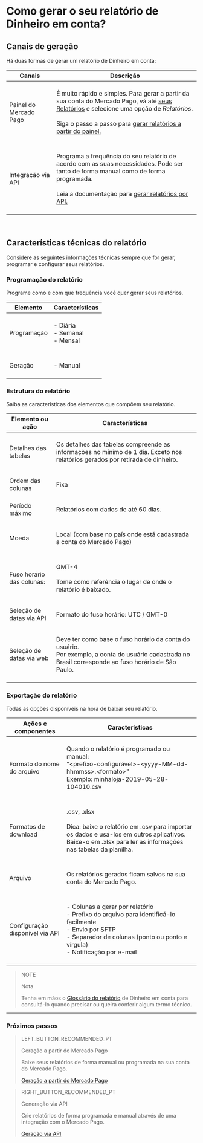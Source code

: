 
# Como gerar o seu relatório de Dinheiro em conta?

## Canais de geração

Há duas formas de gerar um relatório de Dinheiro em conta:

| Canais | Descrição |
| ------- | ----------- |
| Painel do Mercado Pago | <br/>É muito rápido e simples. Para gerar a partir da sua conta do Mercado Pago, vá até [seus Relatórios](https://www.mercadopago.com.br/balance/reports?page=1#!/settlement-report) e selecione uma opção de *Relatórios*.<br/><br/>Siga o passo a passo para [gerar relatórios a partir do painel.](https://www.mercadopago.com.br/developers/pt/guides/manage-account/reports/account-money/panel/)<br/><br/> |
| Integração via API | <br/>Programa a frequência do seu relatório de acordo com as suas necessidades. Pode ser tanto de forma manual como de forma programada.<br/><br/>Leia a documentação para [gerar relatórios por API.](https://www.mercadopago.com.br/developers/pt/guides/manage-account/reports/account-money/api/) <br/><br/>|

<br/>

## Características técnicas do relatório

Considere as seguintes informações técnicas sempre que for gerar, programar e configurar seus relatórios.

### Programação do relatório

Programe como e com que frequência você quer gerar seus relatórios. 


| Elemento | Características |
| ------------ |	--------    |
| Programação | <br/>-  Diária<br/>  -  Semanal<br/>-  Mensal<br/><br/> |
| Geração  | <br/>-  Manual<br/><br/>  |


### Estrutura do relatório

Saiba as características dos elementos que compõem seu relatório.


| Elemento ou ação | Características |
| ------------ |	--------    |
| Detalhes das tabelas | <br/>Os detalhes das tabelas compreende as informações no mínimo de 1 dia. Exceto nos relatórios gerados por retirada de dinheiro. <br/> <br/>  |
| Ordem das colunas |<br/> Fixa <br/> <br/> |
| Período máximo | <br/> Relatórios com dados de até 60 dias.   <br/> <br/> |
| Moeda | <br/> Local (com base no país onde está cadastrada a conta do Mercado Pago) <br/> <br/> |
| Fuso horário das colunas: | <br/> GMT-4 <br/> <br> Tome como referência o lugar de onde o relatório é baixado. <br/><br/> |
| Seleção de datas via API |<br/>  Formato do fuso horário: UTC / GMT-0 <br/> <br/> |
| Seleção de datas via web  | <br/> Deve ter como base o fuso horário da conta do usuário.<br/> Por exemplo, a conta do usuário cadastrada no Brasil corresponde ao fuso horário de São Paulo. <br/> <br/> |


### Exportação do relatório

Todas as opções disponíveis na hora de baixar seu relatório.

| Ações e componentes | Características |
| ------------ |	--------    |
| Formato do nome do arquivo | <br/>Quando o relatório é programado ou manual:<br/> "&#60;prefixo-configurável&#62;-<span>&#60;yyyy-MM-dd-hhmmss&#62;.&#60;formato&#62;</span>" <br/> Exemplo:  minhaloja-2019-05-28-104010.csv<br/><br/> |
| Formatos de download | <br/>.csv, .xlsx <br/><br/>Dica: baixe o relatório em .csv para importar os dados e usá-los em outros aplicativos. Baixe-o em .xlsx para ler as informações nas tabelas da planilha. <br/><br/> |
| Arquivo | <br/>Os relatórios gerados ficam salvos na sua conta do Mercado Pago.<br/><br/> |
| Configuração disponível via API | <br/>-  Colunas a gerar por relatório<br/> -  Prefixo do arquivo para identificá-lo facilmente<br/> -  Envio por SFTP<br/> -  Separador de colunas (ponto ou ponto e vírgula)<br/> - Notificação por e-mail<br/><br/> |



> NOTE
>
> Nota
>
> Tenha em mãos o [Glossário do relatório](https://www.mercadopago.com.br/developers/pt/guides/manage-account/reports/account-money/glossary/) de Dinheiro em conta para consultá-lo quando precisar ou queira conferir algum termo técnico.

<hr/>

### Próximos passos

> LEFT_BUTTON_RECOMMENDED_PT
>
> Geração a partir do Mercado Pago 
>
> Baixe seus relatórios de forma manual ou programada na sua conta do Mercado Pago.
>
> [Geração a partir do Mercado Pago](https://www.mercadopago.com.br/developers/pt/guides/manage-account/reports/account-money/panel/)

> RIGHT_BUTTON_RECOMMENDED_PT
>
> Generação via API
>
> Crie relatórios de forma programada e manual através de uma integração com o Mercado Pago.
>
> [Geração via API](https://www.mercadopago.com.br/developers/pt/guides/manage-account/reports/account-money/api/)
